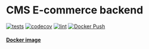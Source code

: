 # CMS E-commerce backend

[![tests](https://github.com/E-commerceTechnocite/e-commerce-backend/actions/workflows/tests.yml/badge.svg)](https://github.com/E-commerceTechnocite/e-commerce-backend/actions/workflows/tests.yml)
[![codecov](https://codecov.io/gh/E-commerceTechnocite/e-commerce-backend/branch/main/graph/badge.svg?token=XDERVIE5CC)](https://codecov.io/gh/E-commerceTechnocite/e-commerce-backend)
[![lint](https://github.com/E-commerceTechnocite/e-commerce-backend/actions/workflows/lint.yml/badge.svg)](https://github.com/E-commerceTechnocite/e-commerce-backend/actions/workflows/lint.yml)
[![Docker Push](https://github.com/E-commerceTechnocite/e-commerce-backend/actions/workflows/docker-image.yml/badge.svg)](https://hub.docker.com/r/thalion198/e-commerce-backend)

#### [Docker image](https://hub.docker.com/r/thalion198/e-commerce-backend)

